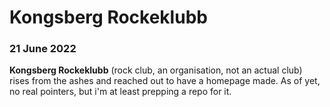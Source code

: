 # Kongsberg Rockeklubb

### 21 June 2022
**Kongsberg Rockeklubb** (rock club, an organisation, not an actual club) rises from the 
ashes and reached out to have a homepage made. As of yet, no real pointers, but i'm at least
prepping a repo for it. 

